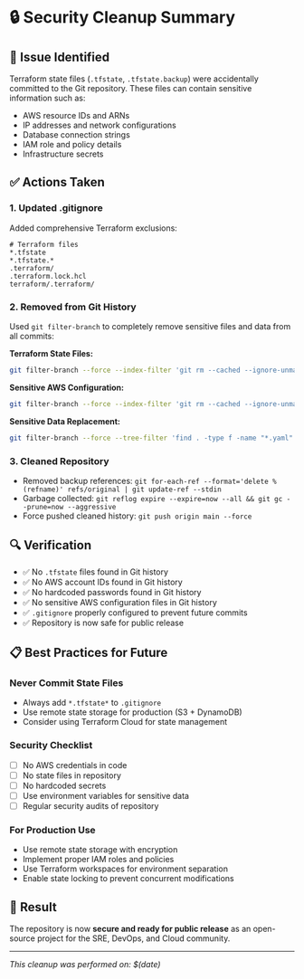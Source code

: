 # 🔒 Security Cleanup Summary

## 🚨 Issue Identified
Terraform state files (`.tfstate`, `.tfstate.backup`) were accidentally committed to the Git repository. These files can contain sensitive information such as:
- AWS resource IDs and ARNs
- IP addresses and network configurations
- Database connection strings
- IAM role and policy details
- Infrastructure secrets

## ✅ Actions Taken

### 1. **Updated .gitignore**
Added comprehensive Terraform exclusions:
```
# Terraform files
*.tfstate
*.tfstate.*
.terraform/
.terraform.lock.hcl
terraform/.terraform/
```

### 2. **Removed from Git History**
Used `git filter-branch` to completely remove sensitive files and data from all commits:

**Terraform State Files:**
```bash
git filter-branch --force --index-filter 'git rm --cached --ignore-unmatch terraform/*.tfstate* terraform/.terraform/terraform.tfstate' --prune-empty --tag-name-filter cat -- --all
```

**Sensitive AWS Configuration:**
```bash
git filter-branch --force --index-filter 'git rm --cached --ignore-unmatch aws-auth-patch.yaml' --prune-empty --tag-name-filter cat -- --all
```

**Sensitive Data Replacement:**
```bash
git filter-branch --force --tree-filter 'find . -type f -name "*.yaml" -o -name "*.yml" -o -name "*.md" -o -name "*.sh" | xargs sed -i "s/462738742234/<AWS_ACCOUNT_ID>/g; s/admin123/<GRAFANA_PASSWORD>/g"' --prune-empty --tag-name-filter cat -- --all
```

### 3. **Cleaned Repository**
- Removed backup references: `git for-each-ref --format='delete %(refname)' refs/original | git update-ref --stdin`
- Garbage collected: `git reflog expire --expire=now --all && git gc --prune=now --aggressive`
- Force pushed cleaned history: `git push origin main --force`

## 🔍 Verification
- ✅ No `.tfstate` files found in Git history
- ✅ No AWS account IDs found in Git history
- ✅ No hardcoded passwords found in Git history
- ✅ No sensitive AWS configuration files in Git history
- ✅ `.gitignore` properly configured to prevent future commits
- ✅ Repository is now safe for public release

## 📋 Best Practices for Future

### **Never Commit State Files**
- Always add `*.tfstate*` to `.gitignore`
- Use remote state storage for production (S3 + DynamoDB)
- Consider using Terraform Cloud for state management

### **Security Checklist**
- [ ] No AWS credentials in code
- [ ] No state files in repository
- [ ] No hardcoded secrets
- [ ] Use environment variables for sensitive data
- [ ] Regular security audits of repository

### **For Production Use**
- Use remote state storage with encryption
- Implement proper IAM roles and policies
- Use Terraform workspaces for environment separation
- Enable state locking to prevent concurrent modifications

## 🎯 Result
The repository is now **secure and ready for public release** as an open-source project for the SRE, DevOps, and Cloud community.

---
*This cleanup was performed on: $(date)* 
